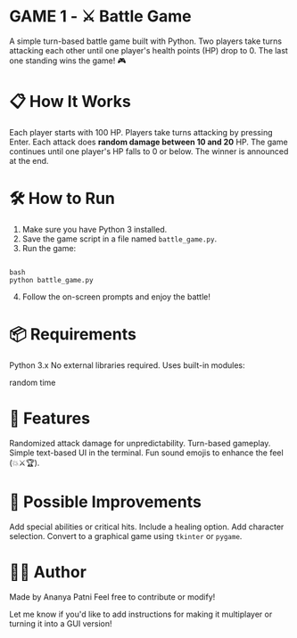 # GAME 1 - ⚔️ Battle Game

A simple turn-based battle game built with Python. Two players take turns attacking each other until one player's health points (HP) drop to 0. The last one standing wins the game! 🎮

# 📋 How It Works

Each player starts with 100 HP.
Players take turns attacking by pressing Enter.
Each attack does **random damage between 10 and 20** HP.
The game continues until one player's HP falls to 0 or below.
The winner is announced at the end.

# 🛠️ How to Run

1. Make sure you have Python 3 installed.
2. Save the game script in a file named `battle_game.py`.
3. Run the game:

```

bash
python battle_game.py

```

4. Follow the on-screen prompts and enjoy the battle!

# 📦 Requirements

Python 3.x
No external libraries required. Uses built-in modules:

  random
  time

# 🎯 Features

Randomized attack damage for unpredictability.
Turn-based gameplay.
Simple text-based UI in the terminal.
Fun sound emojis to enhance the feel (💥⚔️🏆).

# 🔧 Possible Improvements

Add special abilities or critical hits.
Include a healing option.
Add character selection.
Convert to a graphical game using `tkinter` or `pygame`.

# 👨‍💻 Author

Made by Ananya Patni
Feel free to contribute or modify!

Let me know if you'd like to add instructions for making it multiplayer or turning it into a GUI version!
